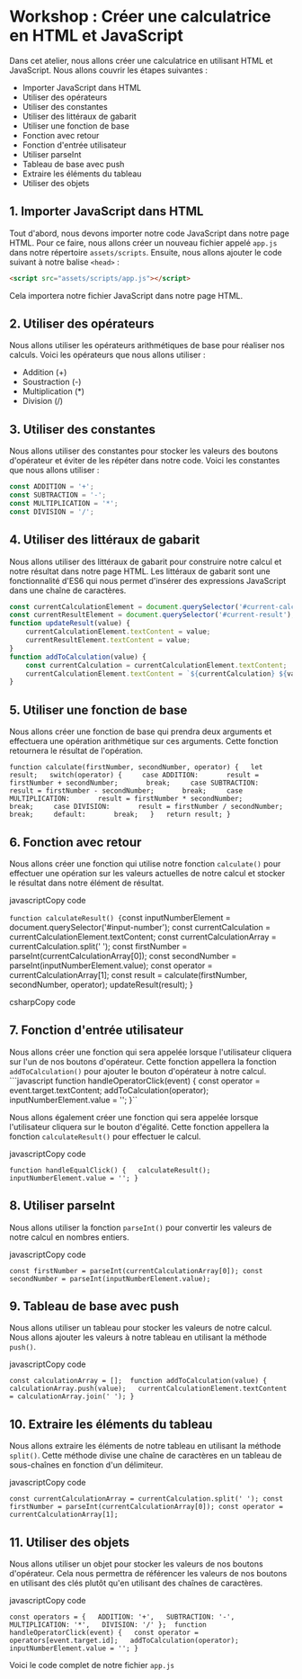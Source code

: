 # Workshop : Créer une calculatrice en HTML et JavaScript

Dans cet atelier, nous allons créer une calculatrice en utilisant HTML et JavaScript. Nous allons couvrir les étapes suivantes :

-   Importer JavaScript dans HTML
-   Utiliser des opérateurs
-   Utiliser des constantes
-   Utiliser des littéraux de gabarit
-   Utiliser une fonction de base
-   Fonction avec retour
-   Fonction d'entrée utilisateur
-   Utiliser parseInt
-   Tableau de base avec push
-   Extraire les éléments du tableau
-   Utiliser des objets

## 1. Importer JavaScript dans HTML

Tout d'abord, nous devons importer notre code JavaScript dans notre page HTML. Pour ce faire, nous allons créer un nouveau fichier appelé `app.js` dans notre répertoire `assets/scripts`. Ensuite, nous allons ajouter le code suivant à notre balise `<head>` :


```html
<script src="assets/scripts/app.js"></script>
```

Cela importera notre fichier JavaScript dans notre page HTML.

## 2. Utiliser des opérateurs

Nous allons utiliser les opérateurs arithmétiques de base pour réaliser nos calculs. Voici les opérateurs que nous allons utiliser :

-   Addition (+)
-   Soustraction (-)
-   Multiplication (*)
-   Division (/)

## 3. Utiliser des constantes

Nous allons utiliser des constantes pour stocker les valeurs des boutons d'opérateur et éviter de les répéter dans notre code. Voici les constantes que nous allons utiliser :


```javascript
const ADDITION = '+';
const SUBTRACTION = '-';
const MULTIPLICATION = '*';
const DIVISION = '/';
```

## 4. Utiliser des littéraux de gabarit

Nous allons utiliser des littéraux de gabarit pour construire notre calcul et notre résultat dans notre page HTML. Les littéraux de gabarit sont une fonctionnalité d'ES6 qui nous permet d'insérer des expressions JavaScript dans une chaîne de caractères.


````javascript
const currentCalculationElement = document.querySelector('#current-calculation');
const currentResultElement = document.querySelector('#current-result'); 
function updateResult(value) {
	currentCalculationElement.textContent = value;
	currentResultElement.textContent = value; 
}  
function addToCalculation(value) {
	const currentCalculation = currentCalculationElement.textContent; 
	currentCalculationElement.textContent = `${currentCalculation} ${value}`;
}
````

## 5. Utiliser une fonction de base

Nous allons créer une fonction de base qui prendra deux arguments et effectuera une opération arithmétique sur ces arguments. Cette fonction retournera le résultat de l'opération.


`function calculate(firstNumber, secondNumber, operator) {   let result;   switch(operator) {     case ADDITION:       result = firstNumber + secondNumber;       break;     case SUBTRACTION:       result = firstNumber - secondNumber;       break;     case MULTIPLICATION:       result = firstNumber * secondNumber;       break;     case DIVISION:       result = firstNumber / secondNumber;       break;     default:       break;   }   return result; }`

## 6. Fonction avec retour

Nous allons créer une fonction qui utilise notre fonction `calculate()` pour effectuer une opération sur les valeurs actuelles de notre calcul et stocker le résultat dans notre élément de résultat.

javascriptCopy code

`function calculateResult() {`const inputNumberElement = document.querySelector('#input-number'); const currentCalculation = currentCalculationElement.textContent; const currentCalculationArray = currentCalculation.split(' '); const firstNumber = parseInt(currentCalculationArray[0]); const secondNumber = parseInt(inputNumberElement.value); const operator = currentCalculationArray[1]; const result = calculate(firstNumber, secondNumber, operator); updateResult(result); }

csharpCopy code

## 7. Fonction d'entrée utilisateur
Nous allons créer une fonction qui sera appelée lorsque l'utilisateur cliquera sur l'un de nos boutons d'opérateur. Cette fonction appellera la fonction `addToCalculation()` pour ajouter le bouton d'opérateur à notre calcul.  ```javascript function handleOperatorClick(event) {   const operator = event.target.textContent;   addToCalculation(operator);   inputNumberElement.value = ''; }``

Nous allons également créer une fonction qui sera appelée lorsque l'utilisateur cliquera sur le bouton d'égalité. Cette fonction appellera la fonction `calculateResult()` pour effectuer le calcul.

javascriptCopy code

`function handleEqualClick() {   calculateResult();   inputNumberElement.value = ''; }`

## 8. Utiliser parseInt

Nous allons utiliser la fonction `parseInt()` pour convertir les valeurs de notre calcul en nombres entiers.

javascriptCopy code

`const firstNumber = parseInt(currentCalculationArray[0]); const secondNumber = parseInt(inputNumberElement.value);`

## 9. Tableau de base avec push

Nous allons utiliser un tableau pour stocker les valeurs de notre calcul. Nous allons ajouter les valeurs à notre tableau en utilisant la méthode `push()`.

javascriptCopy code

`const calculationArray = [];  function addToCalculation(value) {   calculationArray.push(value);   currentCalculationElement.textContent = calculationArray.join(' '); }`

## 10. Extraire les éléments du tableau

Nous allons extraire les éléments de notre tableau en utilisant la méthode `split()`. Cette méthode divise une chaîne de caractères en un tableau de sous-chaînes en fonction d'un délimiteur.

javascriptCopy code

`const currentCalculationArray = currentCalculation.split(' '); const firstNumber = parseInt(currentCalculationArray[0]); const operator = currentCalculationArray[1];`

## 11. Utiliser des objets

Nous allons utiliser un objet pour stocker les valeurs de nos boutons d'opérateur. Cela nous permettra de référencer les valeurs de nos boutons en utilisant des clés plutôt qu'en utilisant des chaînes de caractères.

javascriptCopy code

`const operators = {   ADDITION: '+',   SUBTRACTION: '-',   MULTIPLICATION: '*',   DIVISION: '/' };  function handleOperatorClick(event) {   const operator = operators[event.target.id];   addToCalculation(operator);   inputNumberElement.value = ''; }`

Voici le code complet de notre fichier `app.js`
